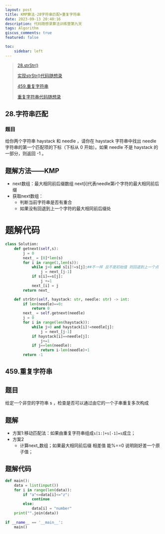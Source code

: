 ```yaml
---
layout: post
title: KMP算法-28字符串匹配+重复字符串
date: 2023-09-13 20:40:16
description: 代码随想录算法训练营第九天
tags: Algorithm
giscus_comments: true
featured: false

toc:
    sidebar: left
---
```


>
>[28.strStr()](https://leetcode.cn/problems/find-the-index-of-the-first-occurrence-in-a-string/description/)
>
>[实现strStr()代码随想录](https://programmercarl.com/0028.实现strStr.html#思路)
>
>[459.重复字符串](https://leetcode.cn/problems/repeated-substring-pattern/submissions/538631105/)
>
>[重复字符串代码随想录](https://programmercarl.com/0459.重复的子字符串.html#其他语言版本)
>

## 28.字符串匹配

### 题目
给你两个字符串 haystack 和 needle ，请你在 haystack 字符串中找出 needle 字符串的第一个匹配项的下标（下标从 0 开始）。如果 needle 不是 haystack 的一部分，则返回 -1 。

## 题解方法——KMP
- next数组：最大相同前后缀数组 next\[i\]代表needle第i个字符的最大相同前后缀
- 获取next数组：
    - 判断当前字符串是否有重合
    - 如果没有回退到上一个字符的最大相同前后缀处

# 题解代码
```python
class Solution:
    def getnext(self,s):
        j = 0
        next_ = [0]*len(s)
        for i in range(1,len(s)):
            while j>0 and s[i]!=s[j]:##不一样 且不是初始值 则回退到上一个点
                j = next_[j-1]
            if s[i]==s[j]:
                j +=1
            next_[i] = j
        return next_

    def strStr(self, haystack: str, needle: str) -> int:
        if len(needle)==0:
            return 0
        next_ = self.getnext(needle)
        j = 0
        for i in range(len(haystack)):
            while j>0 and haystack[i]!=needle[j]:
                j = next_[j-1]
            if haystack[i]==needle[j]:
                j+=1
            if j==len(needle):
                return i-len(needle)+1
        return -1
```


## 459.重复字符串

## 题目
给定一个非空的字符串 s ，检查是否可以通过由它的一个子串重复多次构成

## 题解
- 方案1:移动匹配法：如果由重复字符串组成`s[1:]+s[-1]=s`成立；
- 方案2
    - 计算next_数组；如果最大相同前后缀 相差值 能%==0 说明刚好差一个原子值；

## 题解代码
```python
def main():
    data = list(input())
    for i in range(len(data)):
        if "a"<=data[i]<="z":
            continue
        else:
            data[i] = "number"
    print("".join(data))
    
if __name__ == '__main__':
    main()
```

